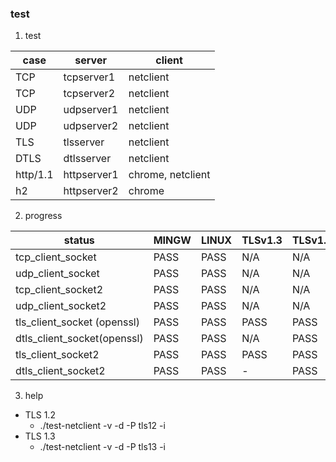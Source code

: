 ### test

1. test

| case     | server      | client            |
| --       | --          | --                |
| TCP      | tcpserver1  | netclient         |
| TCP      | tcpserver2  | netclient         |
| UDP      | udpserver1  | netclient         |
| UDP      | udpserver2  | netclient         |
| TLS      | tlsserver   | netclient         |
| DTLS     | dtlsserver  | netclient         |
| http/1.1 | httpserver1 | chrome, netclient |
| h2       | httpserver2 | chrome            |

2. progress

| status                      | MINGW | LINUX | TLSv1.3 | TLSv1.2 |
| --                          | --    | --    | --      | --      |
| tcp_client_socket           | PASS  | PASS  | N/A     | N/A     |
| udp_client_socket           | PASS  | PASS  | N/A     | N/A     |
| tcp_client_socket2          | PASS  | PASS  | N/A     | N/A     |
| udp_client_socket2          | PASS  | PASS  | N/A     | N/A     |
| tls_client_socket (openssl) | PASS  | PASS  | PASS    | PASS    |
| dtls_client_socket(openssl) | PASS  | PASS  | N/A     | PASS    |
| tls_client_socket2          | PASS  | PASS  | PASS    | PASS    |
| dtls_client_socket2         | PASS  | PASS  | -       | PASS    |

3. help

* TLS 1.2
  * ./test-netclient -v -d -P tls12 -i
* TLS 1.3
  * ./test-netclient -v -d -P tls13 -i
